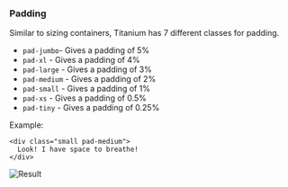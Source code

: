 ### Padding

Similar to sizing containers, Titanium has 7 different classes for padding.

- `pad-jumbo`- Gives a padding of 5%
- `pad-xl` - Gives a padding of 4%
- `pad-large` - Gives a padding of 3%
- `pad-medium` - Gives a padding of 2%
- `pad-small` - Gives a padding of 1%
- `pad-xs` - Gives a padding of 0.5%
- `pad-tiny` - Gives a padding of 0.25%

Example:

```
<div class="small pad-medium">
  Look! I have space to breathe!
</div>
```

![Result](https://preview.ibb.co/iwBbnT/Capture.png)


